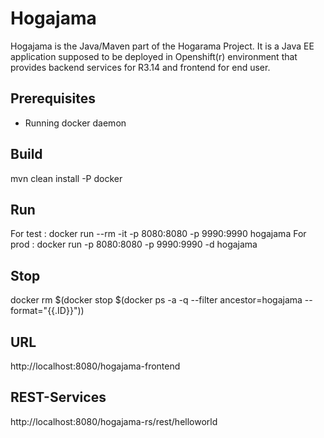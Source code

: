 # Hogajama

Hogajama is the Java/Maven part of the Hogarama Project. It is a Java EE application supposed to be deployed in Openshift(r) environment that provides backend services for R3.14 and frontend for end user.

## Prerequisites

 * Running docker daemon

## Build
mvn clean install -P docker

## Run
For test : docker run --rm -it -p 8080:8080 -p 9990:9990 hogajama
For prod : docker run -p 8080:8080 -p 9990:9990 -d hogajama

## Stop
docker rm $(docker stop $(docker ps -a -q --filter ancestor=hogajama --format="{{.ID}}"))

## URL
http://localhost:8080/hogajama-frontend

## REST-Services
http://localhost:8080/hogajama-rs/rest/helloworld
